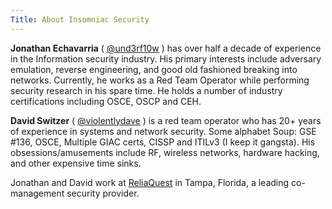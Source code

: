 ```yaml
---
Title: About Insomniac Security
---
```


**Jonathan Echavarria** ( [@und3rf10w](https://twitter.com/und3rf10w) ) has over half a decade of experience in the Information security industry. His primary interests include adversary emulation, reverse engineering, and good old fashioned breaking into networks. Currently, he works as a Red Team Operator while performing security research in his spare time. He holds a number of industry certifications including OSCE, OSCP and CEH.

**David Switzer** ( [@violentlydave](https://twitter.com/violentlydave) ) is a red team operator who has 20+ years of experience in systems and network security.  Some alphabet Soup: GSE #136, OSCE, Multiple GIAC certs, CISSP and ITILv3 (I keep it gangsta).  His obsessions/amusements include RF, wireless networks, hardware hacking, and other expensive time sinks.

Jonathan and David work at [ReliaQuest](https://www.reliaquest.com) in Tampa, Florida, a leading co-management security provider.
